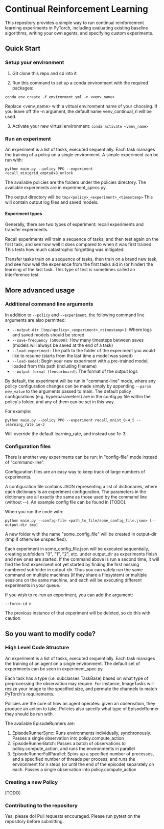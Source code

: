 # Continual Reinforcement Learning

This repository provides a simple way to run continual reinforcement learning experiments in PyTorch, including 
evaluating existing baseline algorithms, writing your own agents, and specifying custom experiments.

## Quick Start

### Setup your environment

1. Git clone this repo and cd into it

2. Run this command to set up a conda environment with the required packages:
```
conda env create -f environment.yml -n <venv_name> 
```
Replace <venv_name> with a virtual environment name of your choosing. If you leave off the -n argument, the default 
name venv_continual_rl will be used.

3. Activate your new virtual environment: `conda activate <venv_name>`

### Run an experiment
An experiment is a list of tasks, executed sequentially. Each task manages the training of a policy on a single 
environment. A simple experiment can be run with:

```
python main.py --policy PPO --experiment recall_minigrid_empty8x8_unlock
```

The available policies are the folders under the policies directory. The available experiments are in 
experiment_specs.py.

The output directory will be `tmp/<policy>_<experiment>_<timestamp>` This will contain output log files and saved
models.

#### Experiment types
Generally, there are two types of experiment: recall experiments and transfer experiments.
 
Recall experiments will train a sequence of tasks, and then test again on the first task, and see how well it does 
compared to when it was first trained. This tests how much catastrophic forgetting was mitigated.

Transfer tasks train on a sequence of tasks, then train on a brand new task, and see how well the experience 
from the first tasks aid in (or hinder) the learning of the last task. This type of test is sometimes called an
interference test.


## More advanced usage

### Additional command line arguments
In addition to `--policy` and `--experiment`, the following command line arguments 
are also permitted:
* `--output-dir [tmp/<policy>_<experiment>_<timestamp>]`: Where logs and saved models should be stored
* `--save-frequency [500000]`: How many timesteps between saves (models will always be saved at the end of a task)
* `--load-experiment`: The path to the folder of the experiment you would like to resume (starts from the last
time a model was saved)
* `--load-model`: Begin your new experiment with a pre-trained model, loaded from this path (including 
filename)
* `--output-format [tensorboard]`: The format of the output logs



By default, the experiment will be run in "command-line" mode, where any policy configuration changes can be made
simply by appending `--param new_value` to the arguments passed to main. The default policy configurations 
(e.g. hyperparameters) are in the config.py file within the policy's folder, and any of them can be set in this way.

For example:

```
python main.py --policy PPO --experiment recall_mnist_0-4_5 --learning_rate 1e-3
```
Will override the default learning_rate, and instead use 1e-3.


### Configuration files
There is another way experiments can be run: in "config-file" mode instead of "command-line". 

Configuration files are an easy way to keep track of large numbers of experiments.

A configuration file contains JSON representing a list of dictionaries, where each dictionary is an experiment 
configuration. The parameters in the dictionary are all exactly the same as those used by the command line (without --).
An example config file can be found in [TODO].

When you run the code with:
```
python main.py --config-file <path_to_file/some_config_file.json> [--output-dir tmp]
```

A new folder with the name "some_config_file" will be created in output-dir (tmp if otherwise unspecified).

Each experiment in some_config_file.json will be executed sequentially, creating subfolders "0", "1", "2", etc. under 
output_dir as experiments finish and new ones are started. If the command above is run a second time, it will find the 
first experiment not yet started by finding the first missing numbered subfolder in output-dir. Thus
you can safely run the same command on multiple machines (if they share a filesystem) or multiple sessions on the 
same machine, and each will be executing different experiments in your queue.

If you wish to re-run an experiment, you can add the argument:
```
--force-id n
```

The previous instance of that experiment will be deleted, so do this with caution.


## So you want to modify code?
### High Level Code Structure
An experiment is a list of tasks, executed sequentially. Each task manages the training of an agent on a single 
environment. The default set of experiments can be seen in experiment_spec.py.

Each task has a type (i.e. subclasses TaskBase) based on what type of preprocessing the observation may require. 
For instance, ImageTasks will resize your image to the specified size, and permute the channels to match PyTorch's 
requirements.

Policies are the core of how an agent operates: given an observation, they produce an action to take. Policies also 
specify what type of EpisodeRunner they should be run with.

The available EpisodeRunners are:
1. EpisodeRunnerSync: Runs environments individually, synchronously. Passes a single observation into 
policy.compute_action
2. EpisodeRunnerBatch: Passes a batch of observations to policy.compute_action, and runs the environments in parallel
3. EpisodeRunnerFullParallel: Spins up a specified number of processes, and a specified number of threads per process, 
and runs the environment for n steps (or until the end of the episode) separately on each. Passes a single 
observation into policy.compute_action

### Creating a new Policy
[TODO]


### Contributing to the repository
Yes, please do! Pull requests encouraged. Please run pytest on the repository before submitting.


